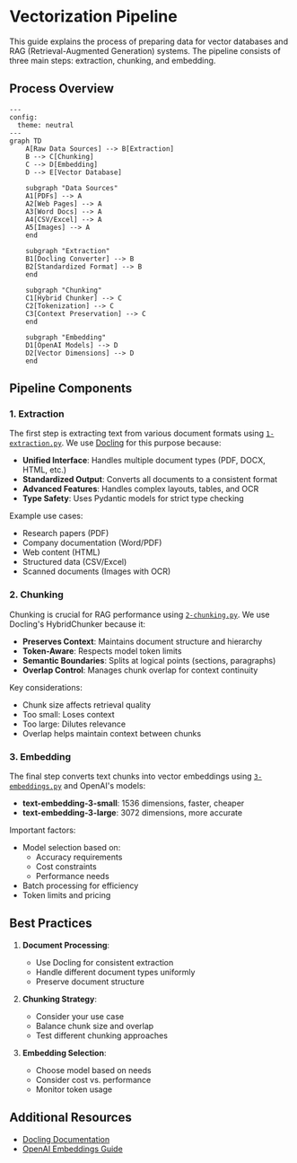 # Vectorization Pipeline

This guide explains the process of preparing data for vector databases and RAG (Retrieval-Augmented Generation) systems. The pipeline consists of three main steps: extraction, chunking, and embedding.

## Process Overview

```mermaid
---
config:
  theme: neutral
---
graph TD
    A[Raw Data Sources] --> B[Extraction]
    B --> C[Chunking]
    C --> D[Embedding]
    D --> E[Vector Database]
    
    subgraph "Data Sources"
    A1[PDFs] --> A
    A2[Web Pages] --> A
    A3[Word Docs] --> A
    A4[CSV/Excel] --> A
    A5[Images] --> A
    end
    
    subgraph "Extraction"
    B1[Docling Converter] --> B
    B2[Standardized Format] --> B
    end
    
    subgraph "Chunking"
    C1[Hybrid Chunker] --> C
    C2[Tokenization] --> C
    C3[Context Preservation] --> C
    end
    
    subgraph "Embedding"
    D1[OpenAI Models] --> D
    D2[Vector Dimensions] --> D
    end
```

## Pipeline Components

### 1. Extraction

The first step is extracting text from various document formats using [`1-extraction.py`](1-extraction.py). We use [Docling](https://docling-project.github.io/docling/) for this purpose because:

- **Unified Interface**: Handles multiple document types (PDF, DOCX, HTML, etc.)
- **Standardized Output**: Converts all documents to a consistent format
- **Advanced Features**: Handles complex layouts, tables, and OCR
- **Type Safety**: Uses Pydantic models for strict type checking

Example use cases:
- Research papers (PDF)
- Company documentation (Word/PDF)
- Web content (HTML)
- Structured data (CSV/Excel)
- Scanned documents (Images with OCR)

### 2. Chunking

Chunking is crucial for RAG performance using [`2-chunking.py`](2-chunking.py). We use Docling's HybridChunker because it:

- **Preserves Context**: Maintains document structure and hierarchy
- **Token-Aware**: Respects model token limits
- **Semantic Boundaries**: Splits at logical points (sections, paragraphs)
- **Overlap Control**: Manages chunk overlap for context continuity

Key considerations:
- Chunk size affects retrieval quality
- Too small: Loses context
- Too large: Dilutes relevance
- Overlap helps maintain context between chunks

### 3. Embedding

The final step converts text chunks into vector embeddings using [`3-embeddings.py`](3-embeddings.py) and OpenAI's models:

- **text-embedding-3-small**: 1536 dimensions, faster, cheaper
- **text-embedding-3-large**: 3072 dimensions, more accurate

Important factors:
- Model selection based on:
  - Accuracy requirements
  - Cost constraints
  - Performance needs
- Batch processing for efficiency
- Token limits and pricing

## Best Practices

1. **Document Processing**:
   - Use Docling for consistent extraction
   - Handle different document types uniformly
   - Preserve document structure

2. **Chunking Strategy**:
   - Consider your use case
   - Balance chunk size and overlap
   - Test different chunking approaches

3. **Embedding Selection**:
   - Choose model based on needs
   - Consider cost vs. performance
   - Monitor token usage

## Additional Resources

- [Docling Documentation](https://docling-project.github.io/docling/)
- [OpenAI Embeddings Guide](https://platform.openai.com/docs/guides/embeddings)
